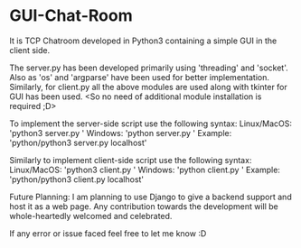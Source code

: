 # GUI-Chat-Room
It is TCP Chatroom developed in Python3 containing a simple GUI in the client side. 

The server.py has been developed primarily using 'threading' and 'socket'. Also as 'os' and 'argparse' have been used for better implementation.
Similarly, for client.py all the above modules are used along with tkinter for GUI has been used.
<So no need of additional module installation is required ;D>

To implement the server-side script use the following syntax:
Linux/MacOS: 'python3 server.py <host-name>'
Windows: 'python server.py <host-name>'
Example: 'python/python3 server.py localhost'

Similarly to implement client-side script use the following syntax:
Linux/MacOS: 'python3 client.py <host-name>'
Windows: 'python client.py <host-name>'
Example: 'python/python3 client.py localhost'
  
  Future Planning:
  I am planning to use Django to give a backend support and host it as a web page. Any contribution towards the development will be whole-heartedly welcomed and celebrated.
  
  If any error or issue faced feel free to let me know :D

